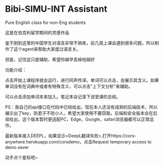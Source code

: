 # Bibi-SIMU-INT Assistant
Pure English class  for non-Eng students

这是在伯克利留学期间的灵感作品

鉴于刚到这里的中国学生对语言非常不熟练，前几周上课会遇到很多问题。所以制作了这个agent来帮助大家度过语言关。

但是，记住这只是辅助，希望你越早丢掉他越好

功能介绍：

点击开始上课程序就会运行，进行同声传译。单词可以点击，会展示其含义。如果单词没有在词典中或者有特殊含义，可以点击“上下文分析”来辅助。

可以点击添加单词本来加入。笔记本会记录下该堂课的总结。

PS：我自己的api接口在代码中已经给出，现在本人还没有成熟的后端技术，所以展示出了key，防君子不防小人，希望大家使用不要窃取。后端和安全版本会在后续给出，这个版本暂时更适配PC，Edge，Google，safari浏览器都可以正常运作。

最新版本接入DEEPL，如果显示<DeepL翻译失败>,打开https://cors-anywhere.herokuapp.com/corsdemo，点击Request temporary access to demo sever

动手点个星标吧~
